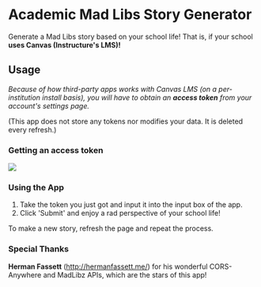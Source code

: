 # Academic Mad Libs Story Generator
Generate a Mad Libs story based on your school life! That is, if your school **uses Canvas (Instructure's LMS)!**


## Usage
*Because of how third-party apps works with Canvas LMS (on a per-institution install basis), you will have to obtain an **access token** from your account's settings page.*

(This app does not store any tokens nor modifies your data. It is deleted every refresh.)

### Getting an access token
![](reference/github/access_token_demo.gif)

### Using the App
1. Take the token you just got and input it into the input box of the app.
2. Click 'Submit' and enjoy a rad perspective of your school life!

To make a new story, refresh the page and repeat the process.

### Special Thanks
**Herman Fassett** (http://hermanfassett.me/) for his wonderful CORS-Anywhere and MadLibz APIs, which are the stars of this app!
